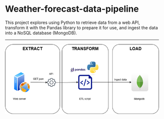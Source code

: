 # Weather-forecast-data-pipeline
This project explores using Python to retrieve data from a web API, transform it with the Pandas library to prepare it for use, and ingest the data into a NoSQL database (MongoDB).
_________________________________________________________________________________________________________
![alt text](https://github.com/OmegaZeroTribe/Weather-forecast-data-pipeline/blob/main/ETL_flow.png)
